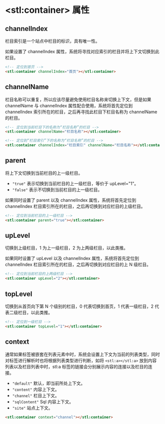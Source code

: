 # &lt;stl:container&gt; 属性

## channelIndex

栏目索引是一个站点中栏目的标识，具有唯一性。

如果设置了 channelIndex 属性，系统将寻找对应索引的栏目并将上下文切换到此栏目。

```html
<!-- 定位到首页 -->
<stl:container channelIndex="首页"></stl:container>
```

## channelName

栏目名称可以重复，所以应该尽量避免使用栏目名称来切换上下文，但是如果 channelName 与 channelIndex 属性配合使用，系统将首先定位到 channelIndex 索引所在的栏目，之后再寻找此栏目下栏目名称为 channelName 的栏目。

```html
<!-- 定位到当前栏目下的名称为“栏目名称”的栏目 -->
<stl:container channelName="栏目名称"></stl:container>
```

```html
<!-- 定位到“栏目索引”下的名称为“栏目名称”的栏目 -->
<stl:container channelIndex="栏目索引" channelName="栏目名称"></stl:container>
```

## parent

将上下文切换到当前栏目的上一级栏目。

- `"true"` 表示切换到当前栏目的上一级栏目，等价于 upLevel="1"。
- `"false"` 表示不切换到当前栏目的上一级栏目。

如果同时设置了 parent 以及 channelIndex 属性，系统将首先定位到 channelIndex 栏目索引所在的栏目，之后再切换到对应栏目的上级栏目。

```html
<!-- 定位到当前栏目的上一级栏目 -->
<stl:container parent="true"></stl:container>
```

## upLevel

切换到上级栏目，1 为上一级栏目，2 为上两级栏目，以此类推。

如果同时设置了 upLevel 以及 channelIndex 属性，系统将首先定位到 channelIndex 栏目索引所在的栏目，之后再切换到对应栏目的上 N 级栏目。

```html
<!-- 定位到当前栏目的上两级栏目 -->
<stl:container upLevel="2"></stl:container>
```

## topLevel

切换到从首页向下第 N 个级别的栏目，0 代表切换到首页，1 代表一级栏目，2 代表二级栏目，以此类推。

```html
<!-- 定位到一级栏目 -->
<stl:container topLevel="1"></stl:container>
```

## context

通常如果标签被嵌套在列表元素中时，系统会设置上下文为当前的列表类型，同时对标签进行解析时也将根据列表类型进行判断，如将 `<stl:a></stl:a>` 放到内容列表以及栏目列表中时，stl:a 标签的链接会分别展示内容的连接以及栏目的连接。

- `"default"` 默认，即当前所处上下文。
- `"content"` 内容上下文。
- `"channel"` 栏目上下文。
- `"sqlContent"` Sql 内容上下文。
- `"site"` 站点上下文。

```html
<stl:container context="channel"></stl:container>
```
